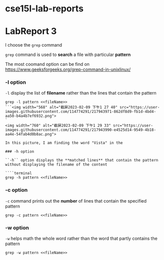 # cse15l-lab-reports
# LabReport 3

I choose the ``grep`` command

``grep`` command is used to **search** a file with particular **pattern**

The most coomand option can be find on <https://www.geeksforgeeks.org/grep-command-in-unixlinux/>

### -l option

``-l`` display the list of **filename** rather than the lines that contain the pattern

````terminal
grep -l pattern <<fileName>>
```<img width="568" alt="截屏2023-02-09 下午1 27 40" src="https://user-images.githubusercontent.com/114774291/217943971-862df8d9-fb1d-4bd4-aa50-b4a4b7ef6932.png">
`
<img width="760" alt="截屏2023-02-09 下午1 29 33" src="https://user-images.githubusercontent.com/114774291/217943990-e4525d14-9549-4b18-aa4e-54fab4d0b8ac.png">

In this picture, I am finding the word "Vista" in the 

### -h option

``-h`` option displays the **matched lines** that contain the pattern without displaying the filename of the content

````terminal
grep -h pattern <<fileName>>
````



### -c option

``-c`` command prints out the **number** of lines that contain the specified pattern

``````terminal
grep -c pattern <<fileName>>
``````



### -w option

``-w`` helps math the whole word rather than the word that partly contains the pattern


````terminal
grep -w pattern <<fileName>>
````


